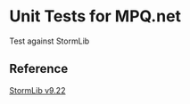 ﻿# Unit Tests for MPQ.net

Test against StormLib

## Reference

[StormLib v9.22](https://github.com/ladislav-zezula/StormLib)